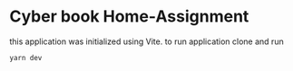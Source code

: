# Cyber book Home-Assignment
this application was initialized using Vite. to run application clone and run 
```bash
yarn dev
```
